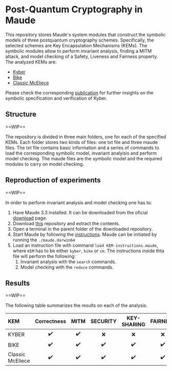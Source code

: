 # Post-Quantum Cryptography in Maude

This repository stores Maude's system modules that construct the symbolic models of three postquantum cryptography schemes. Specifically, the selected schemes are Key Encapsulation Mechanisms (KEMs). The symbolic modules allow to perform invariant analysis, finding a MITM attack, and model checking of a Safety, Liveness and Fairness property. The analyzed KEMs are:

- [Kyber](https://pq-crystals.org/kyber/)
- [Bike](https://bikesuite.org/)
- [Classic McEliece](https://classic.mceliece.org/)

Please check the corresponding [publication](https://ceur-ws.org/Vol-3280/paper3.pdf) for further insights on the symbolic specification and verification of Kyber.

## Structure

==WIP==

The repository is divided in three main folders, one for each of the specified KEMs. Each folder stores two kinds of files: one txt file and three maude files. The txt file contains basic information and a series of commands to load the corresponding symbolic model, invariant analyisis and perform model checking. The maude files are the symbolic model and the required modules to carry on model checking.

## Reproduction of experiments 

==WIP==

In order to perform invariant analysis and model checking one has to:

1. Have Maude 3.3 installed. It can be downloaded from the oficial [download](http://maude.cs.illinois.edu/w/index.php/Maude_download_and_installation) page.
2. Download [this](https://github.com/v1ct0r-byte/PQC-in-Maude) repository and extract the contents.
3. Open a terminal in the parent folder of the downloaded repository.
4. Start Maude by following the [instructions](https://maude.lcc.uma.es/maude-manual/maude-manualch2.html#x13-220002.2). Maude can be initiated by running the `./maude.darwin64`
5. Load an instruction file with command `load KEM-instructions.maude`, where `KEM` has to be either `kyber`, `bike` or `cm`. The instructions inside thta file will perform the following:
    1. Invariant analysis with the `search` commands.
    2. Model checking with the `reduce` commands.

## Results

==WIP==

The following table summarizes the results on each of the analysis.

<center>

| KEM | Correctness | MITM | SECURITY | KEY-SHARING | FAIRNESS |
| :- | :-: | :-: | :-: | :-: | :-: |
| KYBER | :heavy_check_mark: | :heavy_check_mark: | :x: | :x: | :x: |
| BIKE | :heavy_check_mark: | :heavy_check_mark: | :heavy_check_mark: | :heavy_check_mark: | :heavy_check_mark: |
| Classic McEliece | :heavy_check_mark: | :heavy_check_mark: | :heavy_check_mark: | :heavy_check_mark: | :heavy_check_mark: |

</center>
